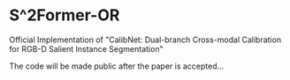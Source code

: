 # S^2Former-OR


Official Implementation of "CalibNet: Dual-branch Cross-modal Calibration for RGB-D Salient Instance Segmentation"

The code will be made public after the paper is accepted...

